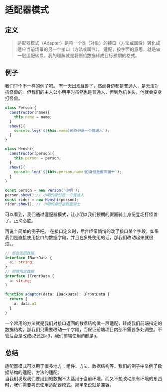 # 适配器模式

## 定义
> 适配器模式（Adapter）是将一个类（对象）的接口（方法或属性）转化成适应当前场景的另一个接口（方法或属性）。
适配，按字面的意思，就是做一层适配转换。我的理解就是将原始数据转成目标预期的格式。

## 例子
我们举个不一样的例子吧。
有一天出现怪兽了，然而身边都是普通人，是无法对抗怪兽的。但我们的主人公小明平时虽然也是普通人，但到危机关头，他就会变身打怪兽。

``` javascript
class Person {
  constructor(name){
    this.name = name;
  }
  show(){
    console.log(`${this.name}的身份是一个普通人`);
  }
}

class Henshi{
  constructor(person){
    this.person = person;
  }
  show(){
    console.log(`${this.person.name}的身份是假面骑士`);
  }
}

const person = new Person('小明');
person.show();// 小明的身份是一个普通人
const rider = new Henshi(person);
rider.show(); // 小明的身份是假面骑士
```
可以看到，我们通过适配器模式，让小明以我们预期的假面骑士身份登场打怪兽了。正义必胜。

再说个简单的例子吧。
在接口定义时，后台经常悄悄的改了接口某个字段。如果我们是直接使用接口的数据字段，并且在多处使用的话，那我们改动起来就很烦。。
``` typescript
// 后台返回数据
interface IBackData {
  a1: string;
}
// 前端指定数据
interface IFrontData {
  a: string;
}

function adaptor(data: IBackData): IFrontData {
  return {
    a: data.a1
  }
}
```
一个常用的方法就是我们对接口返回的数据结构做一层适配，转成我们前端指定的数据结构。那我们只需要改动一个字段，而保证前端项目内部不需要多处调整。不管后台是改成a2还是a3，我们前端使用的都是a。

## 总结
适配器模式可以用于很多地方：组件、方法、数据结构等。我们的例子中举例了数据结构的适配，方法的适配。  
当我们发现我们要用到的数据不太适用于当前环境，而又不想改动原有环境的东西时，我们需要考虑使用适配器模式。简单来说就是兼容。
